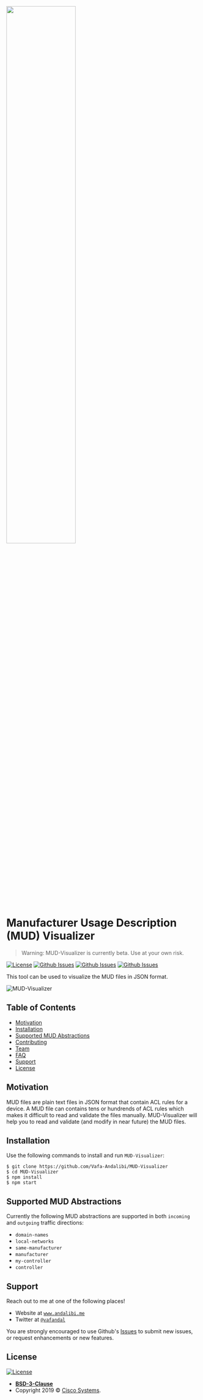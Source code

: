<a href="https://github.com/Vafa-Andalibi/MUD-Visualizer/blob/readme/README.md"><img src="https://github.com/Vafa-Andalibi/MUD-Visualizer/blob/readme/img/other_icons/github_logo.png?sanitize=true" width="60%"></a>

# Manufacturer Usage Description (MUD) Visualizer
> Warning: MUD-Visualizer is currently beta. Use at your own risk.

[![License](https://img.shields.io/badge/License-BSD%203--Clause-blue.svg)](https://opensource.org/licenses/BSD-3-Clause) 
[![Github Issues](http://img.shields.io/github/issues/Vafa-Andalibi/MUD-Visualizer/bug.svg)](https://github.com/Vafa-Andalibi/MUD-Visualizer/issues)
[![Github Issues](http://img.shields.io/github/issues/Vafa-Andalibi/MUD-Visualizer/enhancement.svg)](https://github.com/Vafa-Andalibi/MUD-Visualizer/issues)
[![Github Issues](http://img.shields.io/github/issues-pr/Vafa-Andalibi/MUD-Visualizer.svg)](https://github.com/Vafa-Andalibi/MUD-Visualizer/pulls)


This tool can be used to visualize the MUD files in JSON format.

![MUD-Visualizer](img/recordit/recordit.gif)

## Table of Contents 

- [Motivation](#Motivation)
- [Installation](#installation)
- [Supported MUD Abstractions](#features)
- [Contributing](#contributing)
- [Team](#team)
- [FAQ](#faq)
- [Support](#support)
- [License](#license)

## Motivation

MUD files are plain text files in JSON format that contain ACL rules for a device. A MUD file can contains tens or hundrends of ACL rules which makes it difficult to read and validate the files manually. MUD-Visualizer will help you to read and validate (and modify in near future) the MUD files.  

## Installation

Use the following commands to install and run `MUD-Visualizer`: 

```shell
$ git clone https://github.com/Vafa-Andalibi/MUD-Visualizer
$ cd MUD-Visualizer
$ npm install
$ npm start
```

## Supported MUD Abstractions

Currently the following MUD abstractions are supported in both `incoming` and `outgoing` traffic directions: 

- `domain-names`
- `local-networks`
- `same-manufacturer`
- `manufacturer`
- `my-controller`
- `controller`

## Support

Reach out to me at one of the following places!

- Website at <a href="http://andalibi.me" target="_blank">`www.andalibi.me`</a>
- Twitter at <a href="http://twitter.com/vafandal" target="_blank">`@vafandal`</a>

You are strongly encouraged to use Github's <a href="https://github.com/Vafa-Andalibi/MUD-Visualizer/issues" target="_blank">Issues</a> to submit new issues, or request enhancements or new features.

## License

[![License](https://img.shields.io/badge/License-BSD%203--Clause-blue.svg)](https://opensource.org/licenses/BSD-3-Clause) 

- **[BSD-3-Clause](https://opensource.org/licenses/BSD-3-Clause)**
- Copyright 2019 © <a href="https://www.cisco.com/" target="_blank">Cisco Systems</a>.
